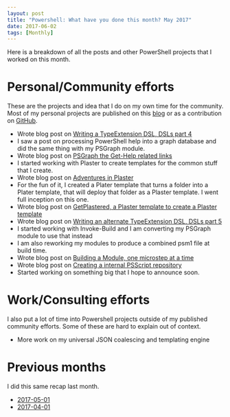 ```yaml
---
layout: post
title: "Powershell: What have you done this month? May 2017"
date: 2017-06-02
tags: [Monthly]
---
```


Here is a breakdown of all the posts and other PowerShell projects that I worked on this month.
<!--more-->
# Personal/Community efforts

These are the projects and idea that I do on my own time for the community. Most of my personal projects are published on this [blog](http://kevinmarquette.github.io/blog) or as a contribution on [GitHub](https://github.com/KevinMarquette).

* Wrote blog post on [Writing a TypeExtension DSL, DSLs part 4](http://kevinmarquette.github.io/2017-05-05-PowerShell-TypeExtension-DSL-part-4/?utm_source=blog&utm_medium=blog&utm_content=recent)
* I saw a post on processing PowerShell help into a graph database and did the same thing with my PSGraph module.
* Wrote blog post on [PSGraph the Get-Help related links](http://kevinmarquette.github.io/2017-05-08-Powershell-PSGraph-get-help-related-links/?utm_source=blog&utm_medium=blog&utm_content=recent)
* I started working with Plaster to create templates for the common stuff that I create.
* Wrote blog post on [Adventures in Plaster](http://kevinmarquette.github.io/2017-05-12-Powershell-Plaster-adventures-in/?utm_source=blog&utm_medium=blog&utm_content=recent)
* For the fun of it, I created a Plater template that turns a folder into a Plater template, that will deploy that folder as a Plaster template. I went full inception on this one.
* Wrote blog post on [GetPlastered, a Plaster template to create a Plaster template](http://kevinmarquette.github.io/2017-05-14-Powershell-Plaster-GetPlastered-template/?utm_source=blog&utm_medium=blog&utm_content=recent)
* Wrote blog post on [Writing an alternate TypeExtension DSL, DSLs part 5](http://kevinmarquette.github.io/2017-05-18-Powershell-TypeExtension-DSL-part-5/?utm_source=blog&utm_medium=blog&utm_content=recent)
* I started working with Invoke-Build and I am converting my PSGraph module to use that instead
* I am also reworking my modules to produce a combined psm1 file at build time.
* Wrote blog post on [Building a Module, one microstep at a time](http://kevinmarquette.github.io/2017-05-27-Powershell-module-building-basics/?utm_source=blog&utm_medium=blog&utm_content=recent)
* Wrote blog post on [Creating a internal PSScript repository](http://kevinmarquette.github.io/2017-05-30-Powershell-your-first-PSScript-repository/?utm_source=blog&utm_medium=blog&utm_content=recent)
* Started working on something big that I hope to announce soon.

# Work/Consulting efforts

I also put a lot of time into Powershell projects outside of my published community efforts. Some of these are hard to explain out of context.

* More work on my universal JSON coalescing and templating engine
<!--
# What have you done?

I was inspired to write this post because every month the [/r/Powershell](https://www.reddit.com/r/PowerShell) community has this discussion. Please stop by and join us to share your projects. [What have you done with PowerShell this month? May 2017](https://www.reddit.com/r/PowerShell/comments/68m02p/what_have_you_done_with_powershell_this_month/)
-->
# Previous months

I did this same recap last month.

* [2017-05-01](/2017-05-01-Powershell-last-month/?utm_source=blog&utm_medium=blog&utm_content=month)
* [2017-04-01](/2017-04-01-Powershell-last-month/?utm_source=blog&utm_medium=blog&utm_content=month)
